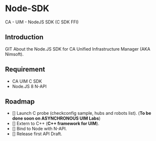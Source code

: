 # Node-SDK
CA - UIM - NodeJS SDK (C SDK FFI)

## Introduction 

GIT About the Node.JS SDK for CA Unified Infrastructure Manager (AKA Nimsoft). 

## Requirement 

- CA UIM C SDK
- Node.JS 8 N-API

## Roadmap 

- [] Launch C probe (checkconfig sample, hubs and robots list). (**To be done soon on ASYNCHRONOUS UIM Labs**)
- [] Extern to C++ (**C++ framework for UIM**). 
- [] Bind to Node with N-API.
- [] Release first API Draft.
